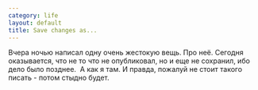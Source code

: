 ```yaml
--- 
category: life
layout: default
title: Save changes as...
---
```

Вчера ночью написал одну очень жестокую вещь. Про неё. Сегодня оказывается, что не то что не опубликовал, но и еще не сохранил, ибо дело было позднее.  А как я там. И правда, пожалуй не стоит такого писать - потом стыдно будет.
